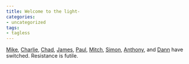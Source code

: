 ```yaml
---
title: Welcome to the light-
categories:
- uncategorized
tags:
- tagless
---
```


[Mike][1], [Charlie][2], [Chad][3], [James][4], [Paul][5], [Mitch][6], [Simon][7], [Anthony][8], and [Dann][9] have switched.  Resistance is futile.

   [1]: http://www.clarkware.com/cgi/blosxom/2003/09/25#InLove
   [2]: http://www.charliesstar.com/mt/archives/000091.html
   [3]: http://www.infoworld.com/article/03/09/05/35OPconnection_1.html
   [4]: http://www.apple.com/pro/science/gosling/
   [5]: http://blog.fivesight.com/prb/space/2003-09-17#Made_the_Move_to_Mac
   [6]: http://blogs.osafoundation.org/mitch/000342.html
   [7]: http://www.simongbrown.com/blog/2003/05/13/1052821603000.html
   [8]: http://www.circant.com/2003/05/switch_progress.html
   [9]: http://radio.weblogs.com/0001134/2003/03/23.html#a507
